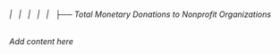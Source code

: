 ###### |   |   |   |   |   ├── Total Monetary Donations to Nonprofit Organizations

*Add content here*